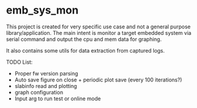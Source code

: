 # emb_sys_mon
This project is created for very specific use case and not a general purpose library/application.
The main intent is monitor a target embedded system via serial command and
output the cpu and mem data for graphing.

It also contains some utils for data extraction from captured logs.

TODO List:
* Proper fw version parsing
* Auto save figure on close + periodic plot save (every 100 iterations?)
* slabinfo read and plotting
* graph configuration
* Input arg to run test or online mode
